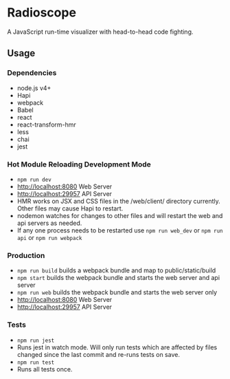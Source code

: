 # Radioscope
A JavaScript run-time visualizer with head-to-head code fighting.

## Usage

### Dependencies

* node.js v4+
* Hapi
* webpack
* Babel
* react
* react-transform-hmr
* less
* chai
* jest

### Hot Module Reloading Development Mode

* `npm run dev`
* [http://localhost:8080](http://localhost:8080) Web Server
* [http://localhost:29957](http://localhost:29957) API Server
* HMR works on JSX and CSS files in the /web/client/ directory currently. Other files may cause Hapi to restart.
* nodemon watches for changes to other files and will restart the web and api servers as needed.
* If any one process needs to be restarted use `npm run web_dev` or `npm run api` or `npm run webpack`

### Production

* `npm run build` builds a webpack bundle and map to public/static/build
* `npm start` builds the webpack bundle and starts the web server and api server
* `npm run web` builds the webpack bundle and starts the web server only
* [http://localhost:8080](http://localhost:8080) Web Server
* [http://localhost:29957](http://localhost:29957) API Server

### Tests

* `npm run jest`
* Runs jest in watch mode. Will only run tests which are affected by files changed since the last commit and re-runs tests on save.
* `npm run test`
* Runs all tests once.